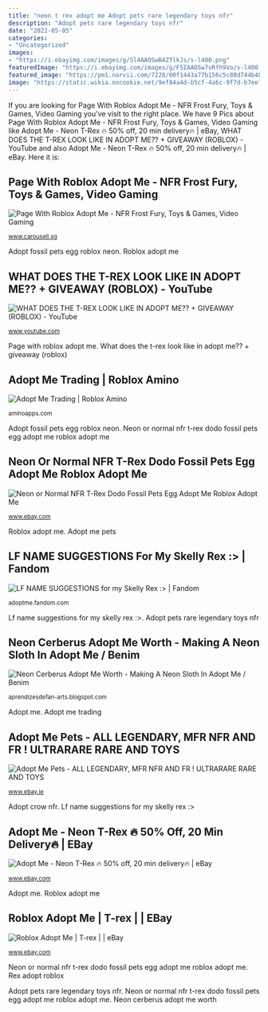 ```yaml
---
title: "neon t rex adopt me Adopt pets rare legendary toys nfr"
description: "Adopt pets rare legendary toys nfr"
date: "2022-05-05"
categories:
- "Uncategorized"
images:
- "https://i.ebayimg.com/images/g/Sl4AAOSwB4ZflkJs/s-l400.png"
featuredImage: "https://i.ebayimg.com/images/g/F5IAAOSw7vRfh9Vo/s-l400.jpg"
featured_image: "https://pm1.narvii.com/7228/00f1443a77b156c5c88d744b48a02a368164e038r1-1136-640v2_hq.jpg"
image: "https://static.wikia.nocookie.net/9ef84a4d-b5cf-4a6c-9f7d-b7ee7ef81989"
---
```


If you are looking for Page With Roblox Adopt Me - NFR Frost Fury, Toys &amp; Games, Video Gaming you've visit to the right place. We have 9 Pics about Page With Roblox Adopt Me - NFR Frost Fury, Toys &amp; Games, Video Gaming like Adopt Me - Neon T-Rex 🔥 50% off, 20 min delivery🔥 | eBay, WHAT DOES THE T-REX LOOK LIKE IN ADOPT ME?? + GIVEAWAY (ROBLOX) - YouTube and also Adopt Me - Neon T-Rex 🔥 50% off, 20 min delivery🔥 | eBay. Here it is:

## Page With Roblox Adopt Me - NFR Frost Fury, Toys &amp; Games, Video Gaming

![Page With Roblox Adopt Me - NFR Frost Fury, Toys &amp; Games, Video Gaming](https://media.karousell.com/media/photos/products/2021/1/13/roblox_adopt_me_crow_nfr_1610531539_cad431ae_progressive_thumbnail.jpg "What does the t-rex look like in adopt me?? + giveaway (roblox)")

<small>www.carousell.sg</small>

Adopt fossil pets egg roblox neon. Roblox adopt me

## WHAT DOES THE T-REX LOOK LIKE IN ADOPT ME?? + GIVEAWAY (ROBLOX) - YouTube

![WHAT DOES THE T-REX LOOK LIKE IN ADOPT ME?? + GIVEAWAY (ROBLOX) - YouTube](https://i.ytimg.com/vi/z-eFmDUV6-s/maxresdefault.jpg "Page with roblox adopt me")

<small>www.youtube.com</small>

Page with roblox adopt me. What does the t-rex look like in adopt me?? + giveaway (roblox)

## Adopt Me Trading | Roblox Amino

![Adopt Me Trading | Roblox Amino](https://pm1.narvii.com/7228/00f1443a77b156c5c88d744b48a02a368164e038r1-1136-640v2_hq.jpg "Adopt pets rare legendary toys nfr")

<small>aminoapps.com</small>

Adopt fossil pets egg roblox neon. Neon or normal nfr t-rex dodo fossil pets egg adopt me roblox adopt me

## Neon Or Normal NFR T-Rex Dodo Fossil Pets Egg Adopt Me Roblox Adopt Me

![Neon or Normal NFR T-Rex Dodo Fossil Pets Egg Adopt Me Roblox Adopt Me](https://i.ebayimg.com/images/g/F5IAAOSw7vRfh9Vo/s-l400.jpg "Adopt fossil pets egg roblox neon")

<small>www.ebay.com</small>

Roblox adopt me. Adopt me pets

## LF NAME SUGGESTIONS For My Skelly Rex :&gt; | Fandom

![LF NAME SUGGESTIONS for my Skelly Rex :&gt; | Fandom](https://static.wikia.nocookie.net/9ef84a4d-b5cf-4a6c-9f7d-b7ee7ef81989 "Adopt me pets")

<small>adoptme.fandom.com</small>

Lf name suggestions for my skelly rex :&gt;. Adopt pets rare legendary toys nfr

## Neon Cerberus Adopt Me Worth - Making A Neon Sloth In Adopt Me / Benim

![Neon Cerberus Adopt Me Worth - Making A Neon Sloth In Adopt Me / Benim](https://i.ytimg.com/vi/2SemT3vplqw/maxresdefault.jpg "Neon or normal nfr t-rex dodo fossil pets egg adopt me roblox adopt me")

<small>aprendizesdefan-arts.blogspot.com</small>

Adopt me. Adopt me trading

## Adopt Me Pets - ALL LEGENDARY, MFR NFR AND FR ! ULTRARARE RARE AND TOYS

![Adopt Me Pets - ALL LEGENDARY, MFR NFR AND FR ! ULTRARARE RARE AND TOYS](https://i.ebayimg.com/images/g/Sl4AAOSwB4ZflkJs/s-l400.png "Page with roblox adopt me")

<small>www.ebay.ie</small>

Adopt crow nfr. Lf name suggestions for my skelly rex :&gt;

## Adopt Me - Neon T-Rex 🔥 50% Off, 20 Min Delivery🔥 | EBay

![Adopt Me - Neon T-Rex 🔥 50% off, 20 min delivery🔥 | eBay](https://i.ebayimg.com/images/g/MtsAAOSwa39f1BfQ/s-l300.png "Adopt me")

<small>www.ebay.com</small>

Adopt me. Roblox adopt me

## Roblox Adopt Me | T-rex | | EBay

![Roblox Adopt Me | T-rex | | eBay](https://i.ebayimg.com/images/g/tGkAAOSwKF9fj18U/s-l300.jpg "Adopt me")

<small>www.ebay.com</small>

Neon or normal nfr t-rex dodo fossil pets egg adopt me roblox adopt me. Rex adopt roblox

Adopt pets rare legendary toys nfr. Neon or normal nfr t-rex dodo fossil pets egg adopt me roblox adopt me. Neon cerberus adopt me worth
